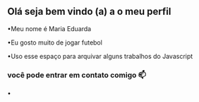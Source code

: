 ## Olá seja bem vindo (a) a o meu perfil

•Meu nome é Maria Eduarda

•Eu gosto muito de jogar futebol

•Uso esse espaço para arquivar alguns trabalhos do Javascript

### você pode entrar em contato comigo 📫

•
